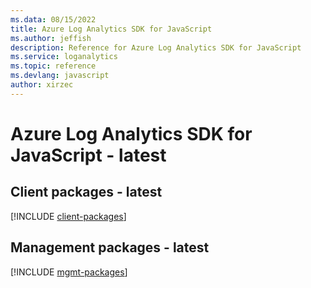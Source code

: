 ```yaml
---
ms.data: 08/15/2022
title: Azure Log Analytics SDK for JavaScript
ms.author: jeffish
description: Reference for Azure Log Analytics SDK for JavaScript
ms.service: loganalytics
ms.topic: reference
ms.devlang: javascript
author: xirzec
---
```

# Azure Log Analytics SDK for JavaScript - latest

## Client packages - latest
[!INCLUDE [client-packages](log-analytics-client-index.md)]
## Management packages - latest
[!INCLUDE [mgmt-packages](log-analytics-mgmt-index.md)]